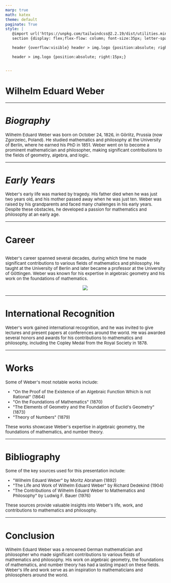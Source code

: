 ```yaml
---
marp: true
math: katex
theme: default
paginate: True
style: |
   @import url('https://unpkg.com/tailwindcss@2.2.19/dist/utilities.min.css');
   section {display: flex;flex-flow: column; font-size:35px; letter-spacing:1.4px;}

   header {overflow:visible} header > img.logo {position:absolute; right:15px;}

   header > img.logo {position:absolute; right:15px;}


---
```

<!-- backgroundColor: white -->
<!-- _class: lead -->

 # Wilhelm Eduard Weber

---
<style scoped>p,li {font-size:0.96em}</style>

 # _Biography_


Wilhelm Eduard Weber was born on October 24, 1826, in Görlitz, Prussia (now Zgorzelec, Poland). He studied mathematics and philosophy at the University of Berlin, where he earned his PhD in 1851. Weber went on to become a prominent mathematician and philosopher, making significant contributions to the fields of geometry, algebra, and logic.

---
<style scoped>p,li {font-size:0.96em}</style>

 # _Early Years_


Weber's early life was marked by tragedy. His father died when he was just two years old, and his mother passed away when he was just ten. Weber was raised by his grandparents and faced many challenges in his early years. Despite these obstacles, he developed a passion for mathematics and philosophy at an early age.

---
<style scoped>p,li {font-size:0.92em}</style>

 # **Career**
<div style='flex:1 1 auto; min-height:0;' class="grid grid-cols-8 gap-4">
<div style='display:flex; flex-flow:column; min-height:0;' class="col-span-4">


Weber's career spanned several decades, during which time he made significant contributions to various fields of mathematics and philosophy. He taught at the University of Berlin and later became a professor at the University of Göttingen. Weber was known for his expertise in algebraic geometry and his work on the foundations of mathematics.
</div>

<div style='display:flex; flex-flow:column; min-height:0;' class="col-span-4">

<div style="display: flex; flex: 1 1 auto; flex-flow: row; min-height: 0"><div style="display: flex; flex: 1 1 auto; justify-content: center;min-height:0;min-width:0; margin-bottom:0.1em;;margin-right:0.15em">
<img style='object-fit: contain; max-height:100%; max-width:100%; background-color: rgba(0,0,0,0);' src='https://upload.wikimedia.org/wikipedia/commons/thumb/9/9c/Grave_of_Wilhelm_Eduard_Weber_at_Stadtfriedhof_G%C3%B6ttingen_2017_01.jpg/220px-Grave_of_Wilhelm_Eduard_Weber_at_Stadtfriedhof_G%C3%B6ttingen_2017_01.jpg'/>
</div>
</div>

</div>

</div>


---
<style scoped>p,li {font-size:0.96em}</style>

 # International Recognition


Weber's work gained international recognition, and he was invited to give lectures and present papers at conferences around the world. He was awarded several honors and awards for his contributions to mathematics and philosophy, including the Copley Medal from the Royal Society in 1878.

---
<style scoped>p,li {font-size:0.76em}</style>

 # **Works**


Some of Weber's most notable works include:
- "On the Proof of the Existence of an Algebraic Function Which is not Rational" (1864)
- "On the Foundations of Mathematics" (1870)
- "The Elements of Geometry and the Foundation of Euclid's Geometry" (1873)
- "Theory of Numbers" (1879)

These works showcase Weber's expertise in algebraic geometry, the foundations of mathematics, and number theory.

---
<style scoped>p,li {font-size:0.80em}</style>

 # Bibliography


Some of the key sources used for this presentation include:
- "Wilhelm Eduard Weber" by Moritz Abraham (1892)
- "The Life and Work of Wilhelm Eduard Weber" by Richard Dedekind (1904)
- "The Contributions of Wilhelm Eduard Weber to Mathematics and Philosophy" by Ludwig F. Bauer (1976)

These sources provide valuable insights into Weber's life, work, and contributions to mathematics and philosophy.

---
<style scoped>p,li {font-size:0.96em}</style>

 # **Conclusion**

Wilhelm Eduard Weber was a renowned German mathematician and philosopher who made significant contributions to various fields of mathematics and philosophy. His work on algebraic geometry, the foundations of mathematics, and number theory has had a lasting impact on these fields. Weber's life and work serve as an inspiration to mathematicians and philosophers around the world.

